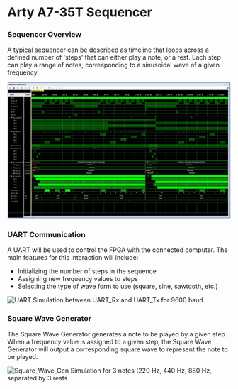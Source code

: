 # Arty A7-35T Sequencer

### Sequencer Overview

A typical sequencer can be described as timeline that loops across a defined number of 'steps' that can either play a note, or a rest. Each step can play a range of notes, corresponding to a sinusoidal wave of a given frequency.

![Sequencer Simulation for 4 steps](https://github.com/ndiocson/A7-sequencer/blob/master/pictures/Sequencer_Simulation_1.JPG)

### UART Communication

A UART will be used to control the FPGA with the connected computer. The main features for this interaction will include:

* Initializing the number of steps in the sequence
* Assigning new frequency values to steps
* Selecting the type of wave form to use (square, sine, sawtooth, etc.)

![UART Simulation between UART_Rx and UART_Tx for 9600 baud](https://github.com/ndiocson/fpga-sequencer/blob/master/pictures/UART_Simulation_1.JPG)

### Square Wave Generator

The Square Wave Generator generates a note to be played by a given step. When a frequency value is assigned to a given step, the Square Wave Generator will output a corresponding square wave to represent the note to be played.

![Square_Wave_Gen Simulation for 3 notes (220 Hz, 440 Hz, 880 Hz, separated by 3 rests](https://github.com/ndiocson/fpga-sequencer/blob/master/pictures/Square_Wave_Gen_Simulation_1.JPG)
